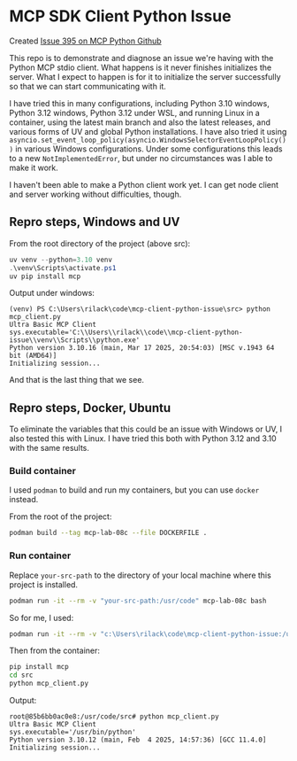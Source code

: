 # MCP SDK Client Python Issue

Created [Issue 395 on MCP Python Github](https://github.com/modelcontextprotocol/python-sdk/issues/395)

This repo is to demonstrate and diagnose an issue we're having with the Python MCP stdio
client. What happens is it never finishes initializes the server. What I expect to
happen is for it to initialize the server successfully so that we can start
communicating with it.

I have tried this in many configurations, including Python 3.10 windows,
Python 3.12 windows, Python 3.12 under WSL, and running Linux in a container,
using the latest main branch and also the latest releases,
and various forms of UV and global Python installations.  I have also tried
it using `asyncio.set_event_loop_policy(asyncio.WindowsSelectorEventLoopPolicy())`
in various Windows configurations.  Under some configurations this leads
to a new `NotImplementedError`, but under no circumstances was I able to make
it work.

I haven't been able to make a Python client work yet.  I can get node client
and server working without difficulties, though.

## Repro steps, Windows and UV
From the root directory of the project (above src):
```Powershell
uv venv --python=3.10 venv
.\venv\Scripts\activate.ps1
uv pip install mcp
```

Output under windows:
```
(venv) PS C:\Users\rilack\code\mcp-client-python-issue\src> python mcp_client.py
Ultra Basic MCP Client
sys.executable='C:\\Users\\rilack\\code\\mcp-client-python-issue\\venv\\Scripts\\python.exe'
Python version 3.10.16 (main, Mar 17 2025, 20:54:03) [MSC v.1943 64 bit (AMD64)]
Initializing session...
```
And that is the last thing that we see.

## Repro steps, Docker, Ubuntu
To eliminate the variables that this could be an issue with Windows or UV,
I also tested this with Linux.  I have tried this both with Python 3.12 and 3.10
with the same results.

### Build container
I used `podman` to build and run my containers, but you can use `docker` instead.

From the root of the project:
```bash
podman build --tag mcp-lab-08c --file DOCKERFILE .
```

### Run container
Replace `your-src-path` to the directory of your local machine where this project is installed.
```bash
podman run -it --rm -v "your-src-path:/usr/code" mcp-lab-08c bash
```
So for me, I used:
```bash
podman run -it --rm -v "c:\Users\rilack\code\mcp-client-python-issue:/usr/code" mcp-lab-08c bash
```

Then from the container:
```bash
pip install mcp
cd src
python mcp_client.py
```

Output:
```
root@85b6bb0ac0e8:/usr/code/src# python mcp_client.py
Ultra Basic MCP Client
sys.executable='/usr/bin/python'
Python version 3.10.12 (main, Feb  4 2025, 14:57:36) [GCC 11.4.0]
Initializing session...
```
